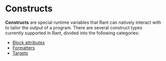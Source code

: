 # Constructs

**Constructs** are special runtime variables that Rant can natively interact with to tailor the output of a program.
There are several construct types currently supported in Rant, divided into the following categories:

* [Block attributes](/constructs/block-attributes.md)
* [Formatters](/constructs/formatters.md)
* [Targets](/constructs/targets.md)